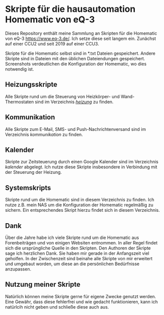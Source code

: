 # Skripte für die hausautomation Homematic von eQ-3
Dieses Repository enthält meine Sammlung an Skripten für die Homematic von eQ-3 https://www.eq-3.de/. Ich setze diese seit langem ein. Zunächst auf einer CCU2 und seit 2019 auf einer CCU3.

Skripte für die Homematic selbst sind in \*.txt Dateien gespeichert. Andere Skripte sind in Dateien mit den üblichen Dateiendungen gespeichert. Screenshots verdeutlichen die Konfiguration der Homematic, wo dies notwendig ist.

## Heizungsskripte
Alle Skripte rund um die Steuerung von Heizkörper- und Wand-Thermostaten sind im Verzeichnis <a href="heizung">*heizung*</a> zu finden.

## Kommunikation
Alle Skripte zum E-Mail, SMS- und Push-Nachrichtenversand sind im Verzeichnis *kommunikation* zu finden.
 
## Kalender
Skripte zur Zeitsteuerung durch einen Google Kalender sind im Verzeichnis *kalender* abgelegt. Ich nutze diese Skripte insbesondere in Verbindung mit der Steuerung der Heizung.

## Systemskripts
Skripte rund um die Homematic sind in diesem Verzeichnis zu finden. Ich nutze z.B. mein NAS um die Konfiguration der Homematic regelmäßig zu sichern. Ein entsprechendes Skript hierzu findet sich in diesem Verzeichnis.

## Dank
Über die Jahre habe ich viele Skripte rund um die Homematic aus Forenbeiträgen und von einigen Websiten entnommen. In aller Regel findet sich die ursprüngliche Quelle in den Skripten. Den Authoren der Skripte sage ich herzlichen Dank. Sie haben mir gerade in der Anfangszeit viel geholfen. In der Zwischenzeit sind beinahe alle Skripte von mir erweitert und umgebaut worden, um diese an die persönlichen Bedürfnisse anzupassen.

## Nutzung meiner Skripte
Natürlich können meine Skripte gerne für eigene Zwecke genutzt werden. Eine Gewähr, dass diese fehlerfrei und wie gedacht funktionieren, kann ich natürlcih nicht geben und schließe diese auch aus.
